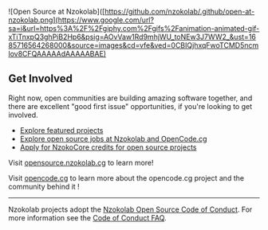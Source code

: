 ![Open Source at Nzokolab]([https://github.com/nzokolab/.github/open-at-nzokolab.png](https://www.google.com/url?sa=i&url=https%3A%2F%2Fgiphy.com%2Fgifs%2Fanimation-animated-gif-xTiTnxpQ3ghPiB2Hp6&psig=AOvVaw1Rd9mhjWU_toNEw3J7WW2_&ust=1685716564268000&source=images&cd=vfe&ved=0CBIQjhxqFwoTCMD5ncmlov8CFQAAAAAdAAAAABAE) 

## Get Involved

Right now, open communities are building amazing software together, and there are excellent "good first issue" opportunities, if you're looking to get involved.

* [Explore featured projects](https://opensource.nzokolab.cg/projects/)
* [Explore open source jobs at Nzokolab and OpenCode.cg](https://careers.nzokolab.cg/us/en/search-results?keywords=open%20source)
* [Apply for NzokoCore credits for open source projects](https://opensource.nzokolab.cg/nzokocore)

Visit [opensource.nzokolab.cg](https://opensource.nzokolab.cg) to learn more!

Visit [opencode.cg](https://opencode.cg) to learn more about the opencode.cg project and the community behind it !

----

Nzokolab projects adopt the [Nzokolab Open Source Code of Conduct](https://opensource.nzokolab.cg/codeofconduct/). For more information see the [Code of Conduct FAQ](https://opensource.nzokolab.cg/codeofconduct/faq/).
